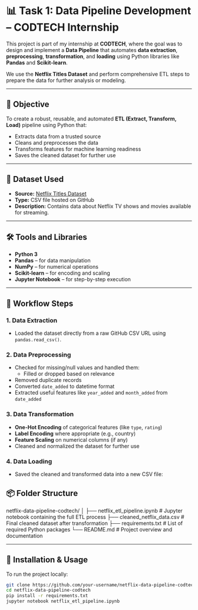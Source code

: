 # 📊 Task 1: Data Pipeline Development – CODTECH Internship

This project is part of my internship at **CODTECH**, where the goal was to design and implement a **Data Pipeline** that automates **data extraction**, **preprocessing**, **transformation**, and **loading** using Python libraries like **Pandas** and **Scikit-learn**.

We use the **Netflix Titles Dataset** and perform comprehensive ETL steps to prepare the data for further analysis or modeling.

---

## 🎯 Objective

To create a robust, reusable, and automated **ETL (Extract, Transform, Load)** pipeline using Python that:

- Extracts data from a trusted source
- Cleans and preprocesses the data
- Transforms features for machine learning readiness
- Saves the cleaned dataset for further use

---

## 📂 Dataset Used

- **Source:** [Netflix Titles Dataset](https://raw.githubusercontent.com/prasertcbs/basic-dataset/master/netflix_titles.csv)
- **Type:** CSV file hosted on GitHub
- **Description:** Contains data about Netflix TV shows and movies available for streaming.

---

## 🛠️ Tools and Libraries

- **Python 3**
- **Pandas** – for data manipulation
- **NumPy** – for numerical operations
- **Scikit-learn** – for encoding and scaling
- **Jupyter Notebook** – for step-by-step execution

---

## 🔁 Workflow Steps

### 1. Data Extraction

- Loaded the dataset directly from a raw GitHub CSV URL using `pandas.read_csv()`.

### 2. Data Preprocessing

- Checked for missing/null values and handled them:
  - Filled or dropped based on relevance
- Removed duplicate records
- Converted `date_added` to datetime format
- Extracted useful features like `year_added` and `month_added` from `date_added`

### 3. Data Transformation

- **One-Hot Encoding** of categorical features (like `type`, `rating`)
- **Label Encoding** where appropriate (e.g., country)
- **Feature Scaling** on numerical columns (if any)
- Cleaned and normalized the dataset for further use

### 4. Data Loading

- Saved the cleaned and transformed data into a new CSV file:

## 📦 Folder Structure

netflix-data-pipeline-codtech/
│
├── netflix_etl_pipeline.ipynb # Jupyter notebook containing the full ETL process
├── cleaned_netflix_data.csv # Final cleaned dataset after transformation
├── requirements.txt # List of required Python packages
└── README.md # Project overview and documentation

---

## 📌 Installation & Usage

To run the project locally:

```bash
git clone https://github.com/your-username/netflix-data-pipeline-codtech.git
cd netflix-data-pipeline-codtech
pip install -r requirements.txt
jupyter notebook netflix_etl_pipeline.ipynb
